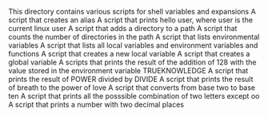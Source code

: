 This directory contains various scripts for shell variables and expansions
A script that creates an alias
A script that prints hello user, where user is the current linux user
A script that adds a directory to a path
A script that counts the number of directories in the path
A script that lists environmental variables
A script that lists all local variables and environment variables and functions
A script that creates a new local variable
A script that creates a global variable
A scripts that prints the result of the addition of 128 with the value stored in the environment variable TRUEKNOWLEDGE
A script that prints the result of POWER divided by DIVIDE
A script that prints the result of breath to the power of love
A script that converts from base two to base ten
A script that prints all the posssible combination of two letters except oo
A script that prints a number with two decimal places
